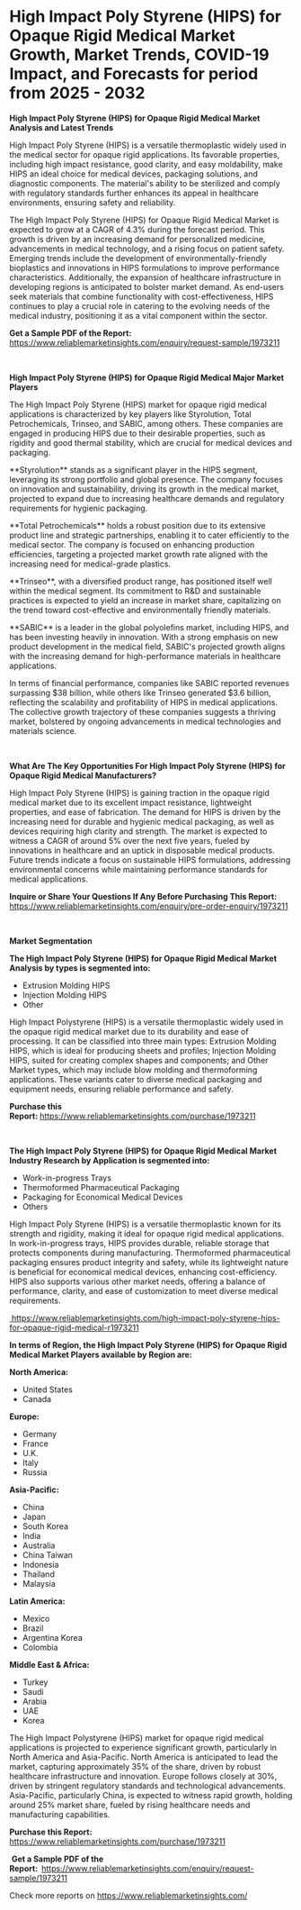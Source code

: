 <p><h1>High Impact Poly Styrene (HIPS) for Opaque Rigid Medical Market Growth, Market Trends, COVID-19 Impact, and Forecasts for period from 2025 - 2032</h1></p><p><strong>High Impact Poly Styrene (HIPS) for Opaque Rigid Medical Market Analysis and Latest Trends</strong></p>
<p><p>High Impact Poly Styrene (HIPS) is a versatile thermoplastic widely used in the medical sector for opaque rigid applications. Its favorable properties, including high impact resistance, good clarity, and easy moldability, make HIPS an ideal choice for medical devices, packaging solutions, and diagnostic components. The material's ability to be sterilized and comply with regulatory standards further enhances its appeal in healthcare environments, ensuring safety and reliability.</p><p>The High Impact Poly Styrene (HIPS) for Opaque Rigid Medical Market is expected to grow at a CAGR of 4.3% during the forecast period. This growth is driven by an increasing demand for personalized medicine, advancements in medical technology, and a rising focus on patient safety. Emerging trends include the development of environmentally-friendly bioplastics and innovations in HIPS formulations to improve performance characteristics. Additionally, the expansion of healthcare infrastructure in developing regions is anticipated to bolster market demand. As end-users seek materials that combine functionality with cost-effectiveness, HIPS continues to play a crucial role in catering to the evolving needs of the medical industry, positioning it as a vital component within the sector.</p></p>
<p><strong>Get a Sample PDF of the Report:&nbsp;</strong> <a href="https://www.reliablemarketinsights.com/enquiry/request-sample/1973211?utm_campaign=2214&utm_medium=2&utm_source=Github&utm_content=ia&utm_term=03032025&utm_id=high-impact-poly-styrene-hips-for-opaque-rigid-medical">https://www.reliablemarketinsights.com/enquiry/request-sample/1973211</a></p>
<p>&nbsp;</p>
<p><strong>High Impact Poly Styrene (HIPS) for Opaque Rigid Medical Major Market Players</strong></p>
<p><p>The High Impact Poly Styrene (HIPS) market for opaque rigid medical applications is characterized by key players like Styrolution, Total Petrochemicals, Trinseo, and SABIC, among others. These companies are engaged in producing HIPS due to their desirable properties, such as rigidity and good thermal stability, which are crucial for medical devices and packaging.</p><p>**Styrolution** stands as a significant player in the HIPS segment, leveraging its strong portfolio and global presence. The company focuses on innovation and sustainability, driving its growth in the medical market, projected to expand due to increasing healthcare demands and regulatory requirements for hygienic packaging.</p><p>**Total Petrochemicals** holds a robust position due to its extensive product line and strategic partnerships, enabling it to cater efficiently to the medical sector. The company is focused on enhancing production efficiencies, targeting a projected market growth rate aligned with the increasing need for medical-grade plastics.</p><p>**Trinseo**, with a diversified product range, has positioned itself well within the medical segment. Its commitment to R&D and sustainable practices is expected to yield an increase in market share, capitalizing on the trend toward cost-effective and environmentally friendly materials.</p><p>**SABIC** is a leader in the global polyolefins market, including HIPS, and has been investing heavily in innovation. With a strong emphasis on new product development in the medical field, SABIC's projected growth aligns with the increasing demand for high-performance materials in healthcare applications.</p><p>In terms of financial performance, companies like SABIC reported revenues surpassing $38 billion, while others like Trinseo generated $3.6 billion, reflecting the scalability and profitability of HIPS in medical applications. The collective growth trajectory of these companies suggests a thriving market, bolstered by ongoing advancements in medical technologies and materials science.</p></p>
<p>&nbsp;</p>
<p><strong>What Are The Key Opportunities For High Impact Poly Styrene (HIPS) for Opaque Rigid Medical Manufacturers?</strong></p>
<p><p>High Impact Poly Styrene (HIPS) is gaining traction in the opaque rigid medical market due to its excellent impact resistance, lightweight properties, and ease of fabrication. The demand for HIPS is driven by the increasing need for durable and hygienic medical packaging, as well as devices requiring high clarity and strength. The market is expected to witness a CAGR of around 5% over the next five years, fueled by innovations in healthcare and an uptick in disposable medical products. Future trends indicate a focus on sustainable HIPS formulations, addressing environmental concerns while maintaining performance standards for medical applications.</p></p>
<p><strong>Inquire or Share Your Questions If Any Before Purchasing This Report:</strong> <a href="https://www.reliablemarketinsights.com/enquiry/pre-order-enquiry/1973211?utm_campaign=2214&utm_medium=2&utm_source=Github&utm_content=ia&utm_term=03032025&utm_id=high-impact-poly-styrene-hips-for-opaque-rigid-medical">https://www.reliablemarketinsights.com/enquiry/pre-order-enquiry/1973211</a></p>
<p>&nbsp;</p>
<p><strong>Market Segmentation</strong></p>
<p><strong>The High Impact Poly Styrene (HIPS) for Opaque Rigid Medical Market Analysis by types is segmented into:</strong></p>
<p><ul><li>Extrusion Molding HIPS</li><li>Injection Molding HIPS</li><li>Other</li></ul></p>
<p><p>High Impact Polystyrene (HIPS) is a versatile thermoplastic widely used in the opaque rigid medical market due to its durability and ease of processing. It can be classified into three main types: Extrusion Molding HIPS, which is ideal for producing sheets and profiles; Injection Molding HIPS, suited for creating complex shapes and components; and Other Market types, which may include blow molding and thermoforming applications. These variants cater to diverse medical packaging and equipment needs, ensuring reliable performance and safety.</p></p>
<p><strong>Purchase this Report:&nbsp;</strong><a href="https://www.reliablemarketinsights.com/purchase/1973211?utm_campaign=2214&utm_medium=2&utm_source=Github&utm_content=ia&utm_term=03032025&utm_id=high-impact-poly-styrene-hips-for-opaque-rigid-medical">https://www.reliablemarketinsights.com/purchase/1973211</a></p>
<p>&nbsp;</p>
<p><strong>The High Impact Poly Styrene (HIPS) for Opaque Rigid Medical Market Industry Research by Application is segmented into:</strong></p>
<p><ul><li>Work-in-progress Trays</li><li>Thermoformed Pharmaceutical Packaging</li><li>Packaging for Economical Medical Devices</li><li>Others</li></ul></p>
<p><p>High Impact Poly Styrene (HIPS) is a versatile thermoplastic known for its strength and rigidity, making it ideal for opaque rigid medical applications. In work-in-progress trays, HIPS provides durable, reliable storage that protects components during manufacturing. Thermoformed pharmaceutical packaging ensures product integrity and safety, while its lightweight nature is beneficial for economical medical devices, enhancing cost-efficiency. HIPS also supports various other market needs, offering a balance of performance, clarity, and ease of customization to meet diverse medical requirements.</p></p>
<p><a href="https://www.reliablemarketinsights.com/high-impact-poly-styrene-hips-for-opaque-rigid-medical-r1973211?utm_campaign=2214&utm_medium=2&utm_source=Github&utm_content=ia&utm_term=03032025&utm_id=high-impact-poly-styrene-hips-for-opaque-rigid-medical">&nbsp;https://www.reliablemarketinsights.com/high-impact-poly-styrene-hips-for-opaque-rigid-medical-r1973211</a></p>
<p><strong>In terms of Region, the High Impact Poly Styrene (HIPS) for Opaque Rigid Medical Market Players available by Region are:</strong></p>
<p>
    <p> <strong> North America: </strong>
        <ul>
            <li>United States</li>
            <li>Canada</li>
        </ul>
        </p> 
    <p> <strong> Europe: </strong>
        <ul>
            <li>Germany</li>
            <li>France</li>
            <li>U.K.</li>
            <li>Italy</li>
            <li>Russia</li>
        </ul>
        </p> 
    <p> <strong> Asia-Pacific: </strong>
        <ul>
            <li>China</li>
            <li>Japan</li>
            <li>South Korea</li>
            <li>India</li>
            <li>Australia</li>
            <li>China Taiwan</li>
            <li>Indonesia</li>
            <li>Thailand</li>
            <li>Malaysia</li>
        </ul>
        </p> 
    <p> <strong> Latin America: </strong>
        <ul>
            <li>Mexico</li>
            <li>Brazil</li>
            <li>Argentina Korea</li>
            <li>Colombia</li>
        </ul>
        </p> 
    <p> <strong> Middle East & Africa: </strong>
        <ul>
            <li>Turkey</li>
            <li>Saudi</li>
            <li>Arabia</li>
            <li>UAE</li>
            <li>Korea</li>
        </ul>
    </p>
    </p>
<p><p>The High Impact Polystyrene (HIPS) market for opaque rigid medical applications is projected to experience significant growth, particularly in North America and Asia-Pacific. North America is anticipated to lead the market, capturing approximately 35% of the share, driven by robust healthcare infrastructure and innovation. Europe follows closely at 30%, driven by stringent regulatory standards and technological advancements. Asia-Pacific, particularly China, is expected to witness rapid growth, holding around 25% market share, fueled by rising healthcare needs and manufacturing capabilities.</p></p>
<p><strong>Purchase this Report: </strong><a href="https://www.reliablemarketinsights.com/purchase/1973211?utm_campaign=2214&utm_medium=2&utm_source=Github&utm_content=ia&utm_term=03032025&utm_id=high-impact-poly-styrene-hips-for-opaque-rigid-medical">https://www.reliablemarketinsights.com/purchase/1973211</a></p>
<p>&nbsp;<strong>Get a Sample PDF of the Report:&nbsp;&nbsp;</strong><a href="https://www.reliablemarketinsights.com/enquiry/request-sample/1973211?utm_campaign=2214&utm_medium=2&utm_source=Github&utm_content=ia&utm_term=03032025&utm_id=high-impact-poly-styrene-hips-for-opaque-rigid-medical">https://www.reliablemarketinsights.com/enquiry/request-sample/1973211</a></p>
<p><strong></strong></p>
<p>Check more reports on <a href="https://www.reliablemarketinsights.com/?utm_campaign=2214&utm_medium=2&utm_source=Github&utm_content=ia&utm_term=03032025&utm_id=high-impact-poly-styrene-hips-for-opaque-rigid-medical">https://www.reliablemarketinsights.com/</a></p>